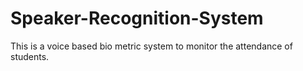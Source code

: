 # Speaker-Recognition-System
This is a voice based bio metric system to monitor the attendance of students.
